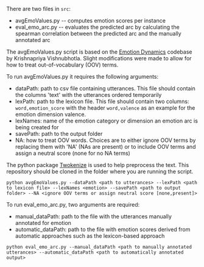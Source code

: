 There are two files in ```src```:
* avgEmoValues.py -- computes emotion scores per instance
* eval_emo_arc.py -- evaluates the predicted arc by calculating the spearman correlation between the predicted arc and the manually annotated arc

The avgEmoValues.py script is based on the [Emotion Dynamics](https://github.com/Priya22/EmotionDynamics/tree/master) codebase by Krishnapriya Vishnubhotla.
Slight modifications were made to allow for how to treat out-of-vocabulary (OOV) terms.

To run avgEmoValues.py it requires the following arguments:

* dataPath: path to csv file containing utterances. This file should contain the columns 'text' with the utterances ordered temporarily 
* lexPath: path to the lexicon file. This file should contain two columns: ```word,emotion_score``` with the header ```word,valence``` as an example for the emotion dimension valence.
* lexNames: name of the emotion category or dimension an emotion arc is being created for
* savePath: path to the output folder
* NA: how to treat OOV words. Choices are to either ignore OOV terms by replacing them with 'NA' (NAs are present) or to include OOV terms and assign a neutral score (none for no NA terms)

The python package [Twokenize](https://github.com/myleott/ark-twokenize-py) is used to help preprocess the text. This repository should be cloned in the folder where you are running the script.

```
python avgEmoValues.py --dataPath <path to utterances> --lexPath <path to lexicon file> --lexNames <emotion> --savePath <path to output folder> --NA <ignore OOV terms or assign neutral score [none,present]>
```

To run eval_emo_arc.py, two arguments are required:
* manual_dataPath: path to the file with the utterances manually annotated for emotion
* automatic_dataPath: path to the file with emotion scores derived from automatic approaches such as the lexicon-based approach
  
```
python eval_emo_arc.py --manual_dataPath <path to manually annotated utterances> --automatic_dataPath <path to automatically annotated output>
```
